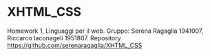 # XHTML_CSS
Homework 1, Linguaggi per il web.
Gruppo: Serena Ragaglia 1941007, Riccarco Iaconageli 1951807.
Repository https://github.com/serenaragaglia/XHTML_CSS

